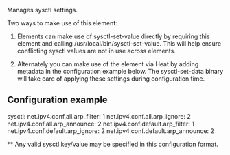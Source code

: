 Manages sysctl settings.

Two ways to make use of this element:

1) Elements can make use of sysctl-set-value directly by requiring
this element and calling /usr/local/bin/sysctl-set-value. This will
help ensure conflicting sysctl values are not in use across elements.

2) Alternately you can make use of the element via Heat by adding
metadata in the configuration example below. The sysctl-set-data
binary will take care of applying these settings during
configuration time.

Configuration example
---------------------
sysctl:
    net.ipv4.conf.all.arp_filter: 1
    net.ipv4.conf.all.arp_ignore: 2
    net.ipv4.conf.all.arp_announce: 2
    net.ipv4.conf.default.arp_filter: 1
    net.ipv4.conf.default.arp_ignore: 2
    net.ipv4.conf.default.arp_announce: 2

** Any valid sysctl key/value may be specified in this configuration format.
